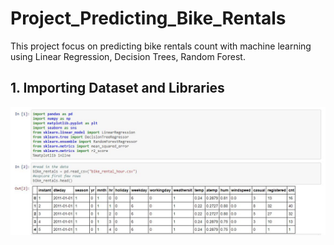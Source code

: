 # Project_Predicting_Bike_Rentals
This project focus on predicting bike rentals count with machine learning using Linear Regression, Decision Trees, Random Forest.

## 1. Importing Dataset and Libraries
![img](/Images/1.JPG)
